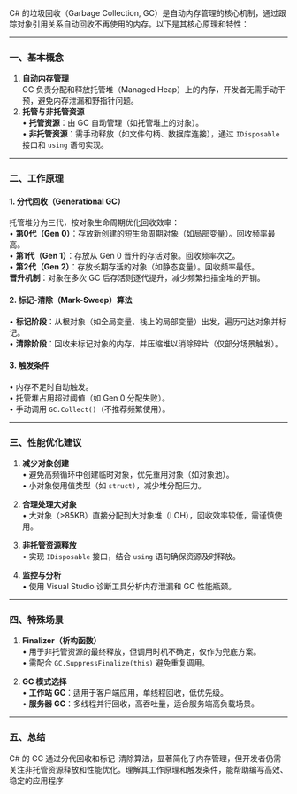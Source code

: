 C# 的垃圾回收（Garbage Collection, GC）是自动内存管理的核心机制，通过跟踪对象引用关系自动回收不再使用的内存。以下是其核心原理和特性：

---

### 一、**基本概念**
1. **自动内存管理**  
   GC 负责分配和释放托管堆（Managed Heap）上的内存，开发者无需手动干预，避免内存泄漏和野指针问题。
2. **托管与非托管资源**  
   • **托管资源**：由 GC 自动管理（如托管堆上的对象）。  
   • **非托管资源**：需手动释放（如文件句柄、数据库连接），通过 `IDisposable` 接口和 `using` 语句实现。

---

### 二、**工作原理**
#### 1. **分代回收（Generational GC）**  
   托管堆分为三代，按对象生命周期优化回收效率：  
   • **第0代（Gen 0）**：存放新创建的短生命周期对象（如局部变量）。回收频率最高。  
   • **第1代（Gen 1）**：存放从 Gen 0 晋升的存活对象。回收频率次之。  
   • **第2代（Gen 2）**：存放长期存活的对象（如静态变量）。回收频率最低。  
   **晋升机制**：对象在多次 GC 后存活则逐代提升，减少频繁扫描全堆的开销。

#### 2. **标记-清除（Mark-Sweep）算法**  
   • **标记阶段**：从根对象（如全局变量、栈上的局部变量）出发，遍历可达对象并标记。  
   • **清除阶段**：回收未标记对象的内存，并压缩堆以消除碎片（仅部分场景触发）。

#### 3. **触发条件**  
   • 内存不足时自动触发。  
   • 托管堆占用超过阈值（如 Gen 0 分配失败）。  
   • 手动调用 `GC.Collect()`（不推荐频繁使用）。

---

### 三、**性能优化建议**
1. **减少对象创建**  
   • 避免高频循环中创建临时对象，优先重用对象（如对象池）。  
   • 小对象使用值类型（如 `struct`），减少堆分配压力。

2. **合理处理大对象**  
   • 大对象（>85KB）直接分配到大对象堆（LOH），回收效率较低，需谨慎使用。

3. **非托管资源释放**  
   • 实现 `IDisposable` 接口，结合 `using` 语句确保资源及时释放。

4. **监控与分析**  
   • 使用 Visual Studio 诊断工具分析内存泄漏和 GC 性能瓶颈。

---

### 四、**特殊场景**
1. **Finalizer（析构函数）**  
   • 用于非托管资源的最终释放，但调用时机不确定，仅作为兜底方案。  
   • 需配合 `GC.SuppressFinalize(this)` 避免重复调用。

2. **GC 模式选择**  
   • **工作站 GC**：适用于客户端应用，单线程回收，低优先级。  
   • **服务器 GC**：多线程并行回收，高吞吐量，适合服务端高负载场景。

---

### 五、**总结**
C# 的 GC 通过分代回收和标记-清除算法，显著简化了内存管理，但开发者仍需关注非托管资源释放和性能优化。理解其工作原理和触发条件，能帮助编写高效、稳定的应用程序